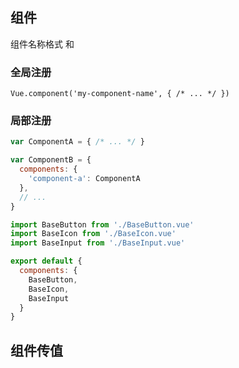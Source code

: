 ## 组件

组件名称格式 <my-component-name> 和 <MyComponentName>

### 全局注册

```vue
Vue.component('my-component-name', { /* ... */ })
```

### 局部注册

``` javascript
var ComponentA = { /* ... */ }

var ComponentB = {
  components: {
    'component-a': ComponentA
  },
  // ...
}
```

```javascript
import BaseButton from './BaseButton.vue'
import BaseIcon from './BaseIcon.vue'
import BaseInput from './BaseInput.vue'

export default {
  components: {
    BaseButton,
    BaseIcon,
    BaseInput
  }
}
```

## 组件传值


